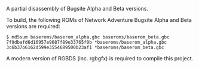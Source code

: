 A partial disassembly of Bugsite Alpha and Beta versions.

To build, the following ROMs of Network Adventure Bugsite Alpha and Beta
versions are required:

```
$ md5sum baseroms/baserom_alpha.gbc baseroms/baserom_beta.gbc
7f9dbafd6d16957e9687f89e33765f0b *baseroms/baserom_alpha.gbc
3c6b37b6162d599e3554689500b23af1 *baseroms/baserom_beta.gbc
```

A modern version of RGBDS (inc. rgbgfx) is required to compile this project.
